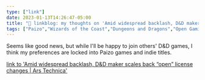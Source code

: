 ```yaml
---
type: ["link"]
date: 2023-01-13T14:26:47-05:00
title: "🔗 linkblog: my thoughts on 'Amid widespread backlash, D&D maker scales back “open” license changes | Ars Technica'"
tags: ["Paizo","Wizards of the Coast","Dungeons and Dragons","Open Gaming License"]
---
```

Seems like good news, but while I'll be happy to join others' D&D games, I think my preferences are locked into Paizo games and indie titles.  
 

[link to 'Amid widespread backlash, D&D maker scales back “open” license changes | Ars Technica'](https://arstechnica.com/gaming/2023/01/amid-widespread-backlash-dd-maker-scales-back-open-license-changes/)
